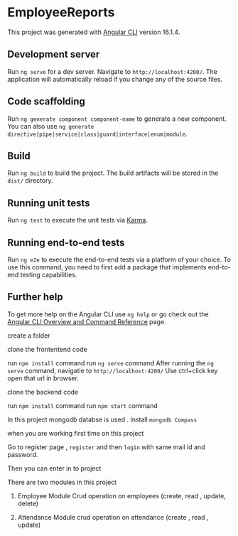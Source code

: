 # EmployeeReports

This project was generated with [Angular CLI](https://github.com/angular/angular-cli) version 16.1.4.

## Development server

Run `ng serve` for a dev server. Navigate to `http://localhost:4200/`. The application will automatically reload if you change any of the source files.

## Code scaffolding

Run `ng generate component component-name` to generate a new component. You can also use `ng generate directive|pipe|service|class|guard|interface|enum|module`.

## Build

Run `ng build` to build the project. The build artifacts will be stored in the `dist/` directory.

## Running unit tests

Run `ng test` to execute the unit tests via [Karma](https://karma-runner.github.io).

## Running end-to-end tests

Run `ng e2e` to execute the end-to-end tests via a platform of your choice. To use this command, you need to first add a package that implements end-to-end testing capabilities.

## Further help

To get more help on the Angular CLI use `ng help` or go check out the [Angular CLI Overview and Command Reference](https://angular.io/cli) page.


create a folder

clone the frontentend code

run `npm install` command 
run `ng serve` command 
After running the `ng serve` command, navigatie to  `http://localhost:4200/`
Use ctrl+click key open that url in browser. 

clone the backend code 

run `npm install` command
run `npm start` command 

In this project mongodb databse is used . Install `mongodb Compass` 

when you are working first time on this project 

Go to register page , `register` and then `login` with same mail id and password.

Then you can enter in to project 

There are two modules in this project

1. Employee Module
   Crud operation on employees (create, read , update, delete)

2. Attendance Module
   crud operation on attendance (create , read , update)



